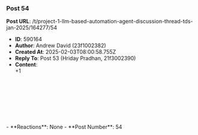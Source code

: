 ### Post 54
**Post URL**: /t/project-1-llm-based-automation-agent-discussion-thread-tds-jan-2025/164277/54
- **ID**: 590164
- **Author**: Andrew David (23f1002382)
- **Created At**: 2025-02-03T08:00:58.755Z
- **Reply To**: Post 53 (Hriday Pradhan, 21f3002390)
- **Content**:  
  +1<br>
<br><br>
<br><br>
<br><br>
<br>
- **Reactions**: None
- **Post Number**: 54

